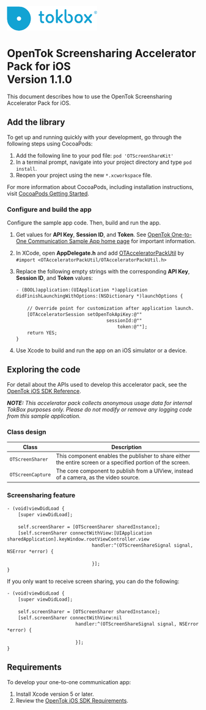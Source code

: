 ![logo](../tokbox-logo.png)

# OpenTok Screensharing Accelerator Pack for iOS<br/>Version 1.1.0

This document describes how to use the OpenTok Screensharing Accelerator Pack for iOS.

## Add the library

To get up and running quickly with your development, go through the following steps using CocoaPods:

1. Add the following line to your pod file: ` pod 'OTScreenShareKit'  `
2. In a terminal prompt, navigate into your project directory and type `pod install`.
3. Reopen your project using the new `*.xcworkspace` file.

For more information about CocoaPods, including installation instructions, visit [CocoaPods Getting Started](https://guides.cocoapods.org/using/getting-started.html#getting-started).

### Configure and build the app

Configure the sample app code. Then, build and run the app.

1. Get values for **API Key**, **Session ID**, and **Token**. See [OpenTok One-to-One Communication Sample App home page](../README.md) for important information.

1. In XCode, open **AppDelegate.h** and add [OTAcceleratorPackUtil](https://cocoapods.org/pods/OTAcceleratorPackUtil) by `#import <OTAcceleratorPackUtil/OTAcceleratorPackUtil.h>`

1. Replace the following empty strings with the corresponding **API Key**, **Session ID**, and **Token** values:

    ```objc
    - (BOOL)application:(UIApplication *)application didFinishLaunchingWithOptions:(NSDictionary *)launchOptions {

        // Override point for customization after application launch.    
        [OTAcceleratorSession setOpenTokApiKey:@""
                                     sessionId:@""
                                         token:@""];
        return YES;
    }
    ```

1. Use Xcode to build and run the app on an iOS simulator or a device.

## Exploring the code

For detail about the APIs used to develop this accelerator pack, see the [OpenTok iOS SDK Reference](https://tokbox.com/developer/sdks/ios/reference/).

_**NOTE:** This accelerator pack collects anonymous usage data for internal TokBox purposes only. Please do not modify or remove any logging code from this sample application._

### Class design

| Class        | Description  |
| ------------- | ------------- |
| `OTScreenSharer`   | This component enables the publisher to share either the entire screen or a specified portion of the screen. |
| `OTScreenCapture` | The core component to publish from a UIView, instead of a camera, as the video source. |

### Screensharing feature

```objc
- (void)viewDidLoad {
    [super viewDidLoad];
    
    self.screenSharer = [OTScreenSharer sharedInstance];
    [self.screenSharer connectWithView:[UIApplication sharedApplication].keyWindow.rootViewController.view
                               handler:^(OTScreenShareSignal signal, NSError *error) {
        
                               }];
}
```

If you only want to receive screen sharing, you can do the following:
```objc
- (void)viewDidLoad {
    [super viewDidLoad];
    
    self.screenSharer = [OTScreenSharer sharedInstance];
    [self.screenSharer connectWithView:nil
                         handler:^(OTScreenShareSignal signal, NSError *error) {
                             
                         }];
}
```

## Requirements

To develop your one-to-one communication app:

1. Install Xcode version 5 or later.
2. Review the [OpenTok iOS SDK Requirements](https://tokbox.com/developer/sdks/ios/).

